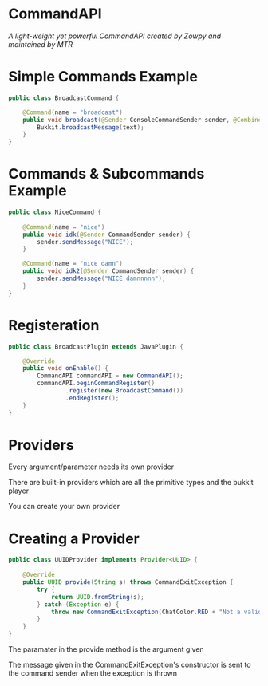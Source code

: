# CommandAPI
_A light-weight yet powerful CommandAPI created by Zowpy and maintained by MTR_

# Simple Commands Example

```java
public class BroadcastCommand {

    @Command(name = "broadcast")
    public void broadcast(@Sender ConsoleCommandSender sender, @Combined String text) {
        Bukkit.broadcastMessage(text);
    }
}
```

# Commands & Subcommands Example
```java
public class NiceCommand {
    
    @Command(name = "nice")
    public void idk(@Sender CommandSender sender) {
        sender.sendMessage("NICE");
    }

    @Command(name = "nice damn")
    public void idk2(@Sender CommandSender sender) {
        sender.sendMessage("NICE damnnnnn");
    }
}
```

# Registeration

```java
public class BroadcastPlugin extends JavaPlugin {

    @Override
    public void onEnable() {
        CommandAPI commandAPI = new CommandAPI();
        commandAPI.beginCommandRegister()
                .register(new BroadcastCommand())
                .endRegister();
    }
}
```

# Providers

Every argument/parameter needs its own provider

There are built-in providers which are all the primitive types and the bukkit player

You can create your own provider

# Creating a Provider

```java
public class UUIDProvider implements Provider<UUID> {
    
    @Override
    public UUID provide(String s) throws CommandExitException {
        try {
            return UUID.fromString(s);
        } catch (Exception e) {
            throw new CommandExitException(ChatColor.RED + "Not a valid uuid");
        }
    }
}
```

The paramater in the provide method is the argument given

The message given in the CommandExitException's constructor is sent to the command sender when the exception is thrown

